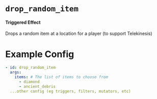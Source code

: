 # `drop_random_item`
#### Triggered Effect

Drops a random item at a location for a player (to support Telekinesis)

# Example Config
```yaml
- id: drop_random_item
  args:
    items: # The list of items to choose from
      - diamond
      - ancient_debris
  ...other config (eg triggers, filters, mutators, etc)
```